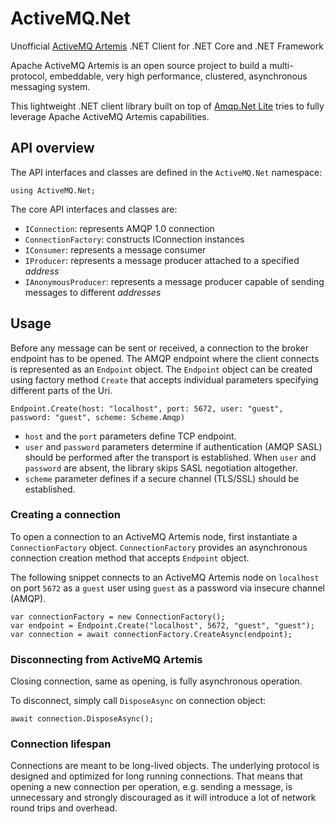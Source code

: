 # ActiveMQ.Net
Unofficial [ActiveMQ Artemis](https://activemq.apache.org/components/artemis/) .NET Client for .NET Core and .NET Framework

Apache ActiveMQ Artemis is an open source project to build a multi-protocol, embeddable, very high performance, clustered, asynchronous messaging system. 

This lightweight .NET client library built on top of [Amqp.Net Lite](http://azure.github.io/amqpnetlite/) tries to fully leverage Apache ActiveMQ Artemis capabilities.

## API overview

The API interfaces and classes are defined in the `ActiveMQ.Net` namespace:

```
using ActiveMQ.Net;
```

The core API interfaces and classes are:
- `IConnection`: represents AMQP 1.0 connection
- `ConnectionFactory`: constructs IConnection instances
- `IConsumer`: represents a message consumer
- `IProducer`: represents a message producer attached to a specified *address*
- `IAnonymousProducer`: represents a message producer capable of sending messages to different *addresses*

## Usage

Before any message can be sent or received, a connection to the broker endpoint has to be opened. The AMQP endpoint where the client connects is represented as an `Endpoint` object. The `Endpoint` object can be created using factory method `Create` that accepts individual parameters specifying different parts of the Uri.

```
Endpoint.Create(host: "localhost", port: 5672, user: "guest", password: "guest", scheme: Scheme.Amqp)
```

- `host` and the `port` parameters define TCP endpoint.
- `user` and `password` parameters determine if authentication (AMQP SASL)  should be performed after the transport is established. When `user` and `password` are absent, the library skips SASL negotiation altogether. 
- `scheme` parameter defines if a secure channel (TLS/SSL) should be established.

### Creating a connection

To open a connection to an ActiveMQ Artemis node, first instantiate a `ConnectionFactory` object. `ConnectionFactory` provides an asynchronous connection creation method that accepts `Endpoint` object.

The following snippet connects to an ActiveMQ Artemis node on `localhost` on port `5672` as a `guest` user using `guest` as a password via insecure channel (AMQP). 

```
var connectionFactory = new ConnectionFactory();
var endpoint = Endpoint.Create("localhost", 5672, "guest", "guest");
var connection = await connectionFactory.CreateAsync(endpoint);
```

### Disconnecting from ActiveMQ Artemis

Closing connection, same as opening, is fully asynchronous operation.

To disconnect, simply call `DisposeAsync` on connection object:

```
await connection.DisposeAsync();
```

### Connection lifespan

Connections are meant to be long-lived objects. The underlying protocol is designed and optimized for long running connections. That means that opening a new connection per operation, e.g. sending a message, is unnecessary and strongly discouraged as it will introduce a lot of network round trips and overhead.